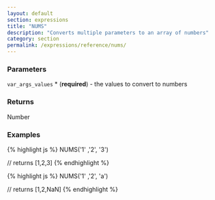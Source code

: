 ```yaml
---
layout: default
section: expressions
title: "NUMS"
description: "Converts multiple parameters to an array of numbers"
category: section
permalink: /expressions/reference/nums/
---
```


### Parameters

`var_args_values` * (__required__) - the values to convert to numbers

### Returns

Number

### Examples

{% highlight js %}
NUMS('1' ,'2', '3')

// returns [1,2,3]
{% endhighlight %}


{% highlight js %}
NUMS('1' ,'2', 'a')

// returns [1,2,NaN]
{% endhighlight %}